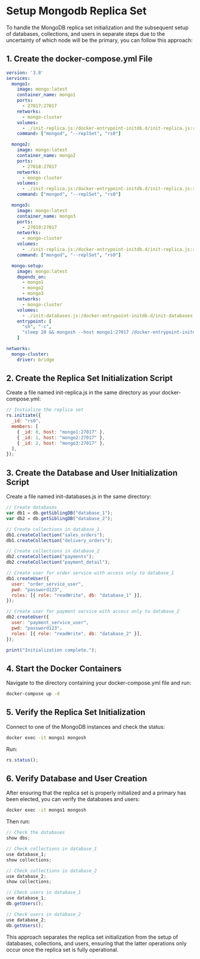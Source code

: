 # Setup Mongodb Replica Set
To handle the MongoDB replica set initialization and the subsequent setup of databases, collections, and users in separate steps due to the uncertainty of which node will be the primary, you can follow this approach:

## 1. Create the docker-compose.yml File
```yaml
version: '3.8'
services:
  mongo1:
    image: mongo:latest
    container_name: mongo1
    ports:
      - 27017:27017
    networks:
      - mongo-cluster
    volumes:
      - ./init-replica.js:/docker-entrypoint-initdb.d/init-replica.js:ro
    command: ["mongod", "--replSet", "rs0"]

  mongo2:
    image: mongo:latest
    container_name: mongo2
    ports:
      - 27018:27017
    networks:
      - mongo-cluster
    volumes:
      - ./init-replica.js:/docker-entrypoint-initdb.d/init-replica.js:ro
    command: ["mongod", "--replSet", "rs0"]

  mongo3:
    image: mongo:latest
    container_name: mongo3
    ports:
      - 27019:27017
    networks:
      - mongo-cluster
    volumes:
      - ./init-replica.js:/docker-entrypoint-initdb.d/init-replica.js:ro
    command: ["mongod", "--replSet", "rs0"]

  mongo-setup:
    image: mongo:latest
    depends_on:
      - mongo1
      - mongo2
      - mongo3
    networks:
      - mongo-cluster
    volumes:
      - ./init-databases.js:/docker-entrypoint-initdb.d/init-databases.js:ro
    entrypoint: [
      "sh", "-c",
      "sleep 20 && mongosh --host mongo1:27017 /docker-entrypoint-initdb.d/init-databases.js"
    ]

networks:
  mongo-cluster:
    driver: bridge
```
## 2. Create the Replica Set Initialization Script
Create a file named init-replica.js in the same directory as your docker-compose.yml:

```javascript
// Initialize the replica set
rs.initiate({
  _id: "rs0",
  members: [
    { _id: 0, host: "mongo1:27017" },
    { _id: 1, host: "mongo2:27017" },
    { _id: 2, host: "mongo3:27017" },
  ],
});
```
## 3. Create the Database and User Initialization Script
Create a file named init-databases.js in the same directory:

```javascript
// Create databases
var db1 = db.getSiblingDB("database_1");
var db2 = db.getSiblingDB("database_2");

// Create collections in database_1
db1.createCollection("sales_orders");
db1.createCollection("delivery_orders");

// Create collections in database_2
db2.createCollection("payments");
db2.createCollection("payment_detail");

// Create user for order service with access only to database_1
db1.createUser({
  user: "order_service_user",
  pwd: "password123",
  roles: [{ role: "readWrite", db: "database_1" }],
});

// Create user for payment service with access only to database_2
db2.createUser({
  user: "payment_service_user",
  pwd: "password123",
  roles: [{ role: "readWrite", db: "database_2" }],
});

print("Initialization complete.");
```
## 4. Start the Docker Containers
Navigate to the directory containing your docker-compose.yml file and run:

```bash
docker-compose up -d
```
## 5. Verify the Replica Set Initialization
Connect to one of the MongoDB instances and check the status:

```bash
docker exec -it mongo1 mongosh
```
Run:

```javascript
rs.status();
```
## 6. Verify Database and User Creation
After ensuring that the replica set is properly initialized and a primary has been elected, you can verify the databases and users:

```bash
docker exec -it mongo1 mongosh
```
Then run:

```javascript
// Check the databases
show dbs;

// Check collections in database_1
use database_1;
show collections;

// Check collections in database_2
use database_2;
show collections;

// Check users in database_1
use database_1;
db.getUsers();

// Check users in database_2
use database_2;
db.getUsers();
```

This approach separates the replica set initialization from the setup of databases, collections, and users, ensuring that the latter operations only occur once the replica set is fully operational.
